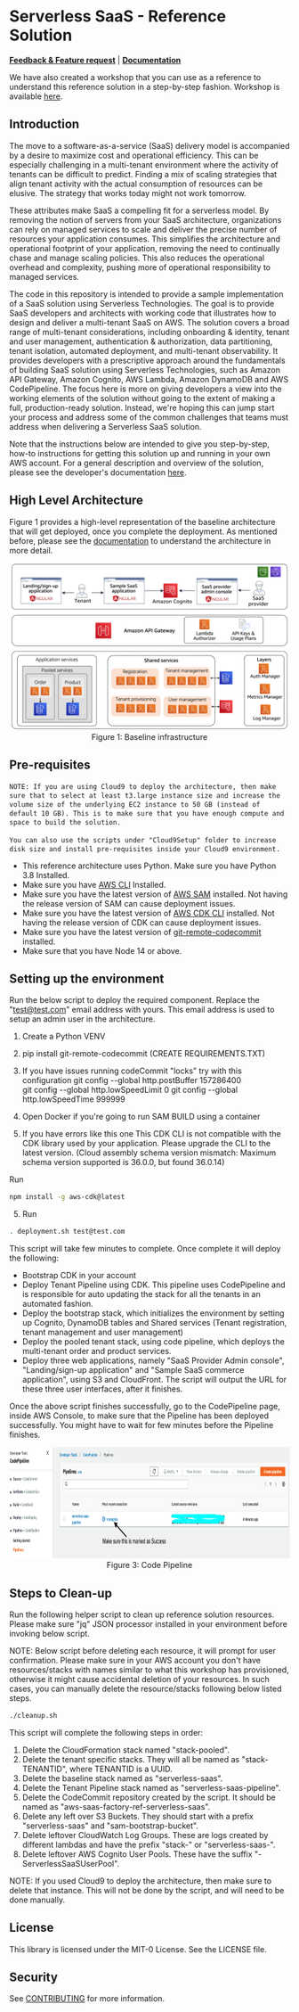 # Serverless SaaS - Reference Solution

**[Feedback & Feature request](https://www.pulse.aws/survey/EHE3TICQ)** | **[Documentation](DOCUMENTATION.md)**

We have also created a workshop that you can use as a reference to understand this reference solution in a step-by-step fashion. Workshop is available [here](https://github.com/aws-samples/aws-serverless-saas-workshop).

## Introduction

The move to a software-as-a-service (SaaS) delivery model is accompanied by a desire to maximize cost and operational efficiency. This can be especially challenging in a multi-tenant environment where the activity of tenants can be difficult to predict. Finding a mix of scaling strategies that align tenant activity with the actual consumption of resources can be elusive. The strategy that works today might not work tomorrow.

These attributes make SaaS a compelling fit for a serverless model. By removing the notion of servers from your SaaS architecture, organizations can rely on managed services to scale and deliver the precise number of resources your application consumes. This simplifies the architecture and operational footprint of your application, removing the need to continually chase and manage scaling policies. This also reduces the operational overhead and complexity, pushing more of operational responsibility to managed services.

The code in this repository is intended to provide a sample implementation of a SaaS solution using Serverless Technologies. The goal is to provide SaaS developers and architects with working code that illustrates how to design and deliver a multi-tenant SaaS on AWS. The solution covers a broad range of multi-tenant considerations, including onboarding & identity, tenant and user management, authentication & authorization, data partitioning, tenant isolation, automated deployment, and multi-tenant observability. It provides developers with a prescriptive approach around the fundamentals of building SaaS solution using Serverless Technologies, such as Amazon API Gateway, Amazon Cognito, AWS Lambda, Amazon DynamoDB and AWS CodePipeline. The focus here is more on giving developers a view into the working elements of the solution without going to the extent of making a full, production-ready solution. Instead, we're hoping this can jump start your process and address some of the common challenges that teams must address when delivering a Serverless SaaS solution.

Note that the instructions below are intended to give you step-by-step, how-to instructions for getting this solution up and running in your own AWS account. For a general description and overview of the solution, please see the developer's documentation [here](DOCUMENTATION.md).

## High Level Architecture

Figure 1 provides a high-level representation of the baseline architecture that will get deployed, once you complete the deployment. As mentioned before, please see the [documentation](DOCUMENTATION.md) to understand the architecture in more detail.

<p align="center"><img src="images/Baseline.png" alt="Baseline Infrastructure"/>Figure 1: Baseline infrastructure</p>

## Pre-requisites

    NOTE: If you are using Cloud9 to deploy the architecture, then make sure that to select at least t3.large instance size and increase the volume size of the underlying EC2 instance to 50 GB (instead of default 10 GB). This is to make sure that you have enough compute and space to build the solution.

    You can also use the scripts under "Cloud9Setup" folder to increase disk size and install pre-requisites inside your Cloud9 environment.

- This reference architecture uses Python. Make sure you have Python 3.8 Installed.
- Make sure you have [AWS CLI](https://docs.aws.amazon.com/cli/latest/userguide/cli-chap-install.html) Installed.
- Make sure you have the latest version of [AWS SAM](https://docs.aws.amazon.com/serverless-application-model/latest/developerguide/serverless-sam-cli-install.html) installed. Not having the release version of SAM can cause deployment issues.
- Make sure you have the latest version of [AWS CDK CLI](https://docs.aws.amazon.com/cdk/latest/guide/cli.html) installed. Not having the release version of CDK can cause deployment issues.
- Make sure you have the latest version of [git-remote-codecommit](https://docs.aws.amazon.com/codecommit/latest/userguide/setting-up-git-remote-codecommit.html) installed.
- Make sure that you have Node 14 or above.

## Setting up the environment

Run the below script to deploy the required component. Replace the "test@test.com" email address with yours. This email address is used to setup an admin user in the architecture.

1. Create a Python VENV 

2. pip install git-remote-codecommit   (CREATE REQUIREMENTS.TXT)

3. If you have issues running codeCommit "locks" try with this configuration
   git config --global http.postBuffer 157286400                                 
   git config --global http.lowSpeedLimit 0
   git config --global http.lowSpeedTime 999999

4. Open Docker if you're going to run SAM BUILD using a container 

5. If you have errors like this one 
   This CDK CLI is not compatible with the CDK library used by your application. Please upgrade the CLI to the latest version.
   (Cloud assembly schema version mismatch: Maximum schema version supported is 36.0.0, but found 36.0.14) 

Run
```bash
npm install -g aws-cdk@latest
```

5. Run

```bash
. deployment.sh test@test.com
```

This script will take few minutes to complete. Once complete it will deploy the following:

- Bootstrap CDK in your account
- Deploy Tenant Pipeline using CDK. This pipeline uses CodePipeline and is responsible for auto updating the stack for all the tenants in an automated fashion.
- Deploy the bootstrap stack, which initializes the environment by setting up Cognito, DynamoDB tables and Shared services (Tenant registration, tenant management and user management)
- Deploy the pooled tenant stack, using code pipeline, which deploys the multi-tenant order and product services.
- Deploy three web applications, namely "SaaS Provider Admin console", "Landing/sign-up application" and "Sample SaaS commerce application", using S3 and CloudFront. The script will output the URL for these three user interfaces, after it finishes.

Once the above script finishes successfully, go to the CodePipeline page, inside AWS Console, to make sure that the Pipeline has been deployed successfully. You might have to wait for few minutes before the Pipeline finishes.

<p align="center">
    <img  width=700 height=200  src="./images/CodePipeline.png" alt="CodePipeline"/>
    <br>
    Figure 3: Code Pipeline
</p>

## Steps to Clean-up

Run the following helper script to clean up reference solution resources.
Please make sure "jq" JSON processor installed in your environment before invoking below script.

NOTE: Below script before deleting each resource, it will prompt for user confirmation. Please make sure in your AWS account you don't have resources/stacks with names similar to what this workshop has provisioned, otherwise it might cause accidental deletion of your resources. In such cases, you can manually delete the resource/stacks following below listed steps.

```bash
./cleanup.sh
```

This script will complete the following steps in order:

1. Delete the CloudFormation stack named "stack-pooled".
2. Delete the tenant specific stacks. They will all be named as "stack-TENANTID", where TENANTID is a UUID.
3. Delete the baseline stack named as "serverless-saas".
4. Delete the Tenant Pipeline stack named as "serverless-saas-pipeline".
5. Delete the CodeCommit repository created by the script. It should be named as "aws-saas-factory-ref-serverless-saas".
6. Delete any left over S3 Buckets. They should start with a prefix "serverless-saas" and "sam-bootstrap-bucket".
7. Delete leftover CloudWatch Log Groups. These are logs created by different lambdas and have the prefix "stack-" or "serverless-saas-".
8. Delete leftover AWS Cognito User Pools. These have the suffix "-ServerlessSaaSUserPool".

NOTE: If you used Cloud9 to deploy the architecture, then make sure to delete that instance. This will not be done by the script, and will need to be done manually.

## License

This library is licensed under the MIT-0 License. See the LICENSE file.

## Security

See [CONTRIBUTING](CONTRIBUTING.md#security-issue-notifications) for more information.
